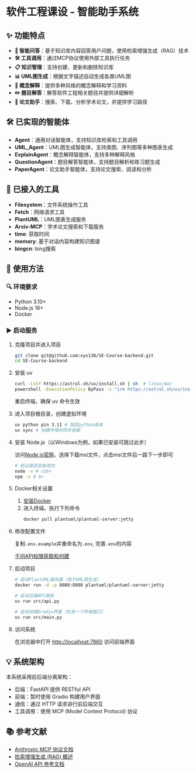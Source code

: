 # 软件工程课设 - 智能助手系统

## ✨ 功能特点

- **🤔 智能问答**：基于知识库内容回答用户问题，使用检索增强生成（RAG）技术
- **🛠️ 工具调用**：通过MCP协议使用外部工具执行任务
- **📋 知识管理**：支持创建、更新和删除知识库
- **📊 UML图生成**：根据文字描述自动生成各类UML图
- **📝 概念解释**：提供多种风格的概念解释和学习资料
- **✏️ 题目解答**：解答软件工程相关题目并提供详细解析
- **📄 论文助手**：搜索、下载、分析学术论文，并提供学习路径

## 🛠️ 已实现的智能体

- **Agent**：通用对话智能体，支持知识库检索和工具调用
- **UML_Agent**：UML图生成智能体，支持类图、序列图等多种图表生成
- **ExplainAgent**：概念解释智能体，支持多种解释风格
- **QuestionAgent**：题目解答智能体，支持题目解析和练习题生成
- **PaperAgent**：论文助手智能体，支持论文搜索、阅读和分析

## 🔌 已接入的工具

- **Filesystem**：文件系统操作工具
- **Fetch**：网络请求工具
- **PlantUML**：UML图表生成服务
- **Arxiv-MCP**：学术论文搜索和下载服务
- **time**: 获取时间
- **memory**: 基于对话内容构建知识图谱
- **bingcn**: bing搜索

## 🚀 使用方法

### 🔍 环境要求

- Python 3.10+
- Node.js 16+
- Docker

### ▶️ 启动服务

1. 克隆项目并进入项目

   ```bash
   git clone git@github.com:xyx138/SE-Course-backend.git
   cd SE-Course-backend
   ```

2. 安装 uv

   ```bash
   curl -LsSf https://astral.sh/uv/install.sh | sh  # linux/mac
   powershell -ExecutionPolicy ByPass -c "irm https://astral.sh/uv/install.ps1 | iex"  # windows
   ```

   重启终端，确保 uv 命令生效

3. 进入项目根目录，创建虚拟环境

   ```bash
   uv python pin 3.11 # 指定python版本
   uv sync # 创建环境并同步依赖
   ```

4. 安装 Node.js（以Windows为例，如果已安装可跳过此步）

   访问[Node.js官网](https://nodejs.org/en)，选择下载msi文件，点击msi文件后一路下一步即可

   ```bash
   # 验证是否安装成功
   node -v # v16+ 
   npm -v # 8+
   ```

5. Docker相关设置
   1. [安装Docker](https://www.docker.com/)
   2. 进入终端，执行下列命令
      ```bash
      docker pull plantuml/plantuml-server:jetty
      ```

6. 修改配置文件

   复制`.env.example`并重命名为`.env`, 完善`.env`的内容

   [千问API权限获取和创建](https://help.aliyun.com/zh/model-studio/get-api-key?spm=a2c4g.11186623.0.0.374f6401cARvVK)

7. 启动项目

   ```bash
   # 启动PlantUML服务器（用于UML图生成）
   docker run -d -p 8080:8080 plantuml/plantuml-server:jetty
   
   # 启动后端API服务
   uv run src/api.py
   
   # 启动前端Gradio界面（在另一个终端窗口）
   uv run src/main.py
   ```

8. 访问系统

   在浏览器中打开 [http://localhost:7860](http://localhost:7860) 访问前端界面

## 💡 系统架构

本系统采用前后端分离架构：
- 后端：FastAPI 提供 RESTful API
- 前端：暂时使用 Gradio 构建用户界面
- 通信：通过 HTTP 请求进行前后端交互
- 工具调用：使用 MCP (Model Context Protocol) 协议

## 📚 参考文献

- [Anthropic MCP 协议文档](https://docs.anthropic.com/zh-CN/docs/agents-and-tools/mcp)
- [检索增强生成 (RAG) 概述](https://scriv.ai/guides/retrieval-augmented-generation-overview/)
- [OpenAI API 参考文档](https://platform.openai.com/docs/api-reference/responses)

